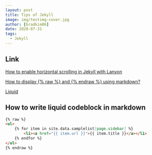 ```yaml
---
layout: post
title: Tips of Jekyll
image: img/testimg-cover.jpg
author: [bradkim06]
date: 2020-07-31
tags:
  - Jekyll
---
```

Link
-----
[How to enable horizontal scrolling in Jekyll with Lanyon](https://stackoverflow.com/questions/31713994/how-to-enable-horizontal-scrolling-in-jekyll-with-lanyon)

[How to display {% raw %} and {% endraw %} using markdown?](https://stackoverflow.com/questions/47106191/how-to-display-raw-and-endraw-using-markdown)

[Liquid](https://jekyllrb-ko.github.io/docs/liquid/)

How to write liquid codeblock in markdown
-----------------------------------------
```markdown
{% raw %}
<ul>
    {% for item in site.data.samplelist[page.sidebar] %}
        <li><a href="{{ item.url }}">{{ item.title }}</a></li>
    {% endfor %}
</ul>
{% endraw %}
```

